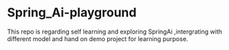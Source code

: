 # Spring_Ai-playground
This repo is regarding self learning and exploring SpringAi ,intergrating with different model and hand on demo project for learning purpose.
